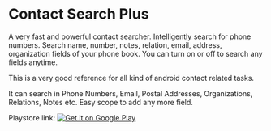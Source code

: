 # Contact Search Plus
A very fast and powerful contact searcher. Intelligently search for phone numbers. Search name, number, notes, relation, email, address, organization fields of your phone book. You can turn on or off to search any fields anytime.

This is a very good reference for all kind of android contact related tasks.

It can search in Phone Numbers, Email, Postal Addresses, Organizations, Relations, Notes etc. Easy scope to add any more field.

Playstore link:
<a href='https://play.google.com/store/apps/details?id=com.letbyte.contact&utm_source=global_co&utm_medium=prtnr&utm_content=Mar2515&utm_campaign=PartBadge&pcampaignid=MKT-Other-global-all-co-prtnr-py-PartBadge-Mar2515-1'><img alt='Get it on Google Play' src='https://play.google.com/intl/en_us/badges/images/generic/en_badge_web_generic.png'/></a>
